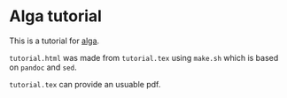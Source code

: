 ﻿# Alga tutorial

This is a tutorial for [alga](https://github.com/snowleopard/alga).

`tutorial.html` was made from `tutorial.tex` using `make.sh` which is based on `pandoc` and `sed`.

`tutorial.tex` can provide an usuable pdf.
